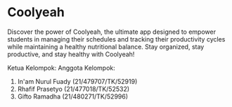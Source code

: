 # Coolyeah

Discover the power of Coolyeah, the ultimate app designed to empower students in managing their schedules and tracking their productivity cycles while maintaining a healthy nutritional balance. Stay organized, stay productive, and stay healthy with Coolyeah!

Ketua Kelompok:
Anggota Kelompok:

1.  In'am Nurul Fuady (21/479707/TK/52919)
2.  Rhafif Prasetyo (21/477018/TK/52532)
3.  Gifto Ramadha (21/480271/TK/52996)

